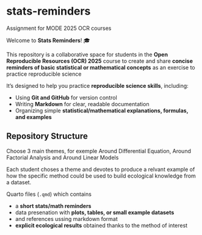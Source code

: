 # stats-reminders
Assignment for MODE 2025 OCR courses


Welcome to **Stats Reminders**! 🎓  

This repository is a collaborative space for students in the **Open Reproducible Resources (OCR) 2025** course to create and share **concise reminders of basic statistical or mathematical concepts** as an exercise to practice reproducible science

It’s designed to help you practice **reproducible science skills**, including:  
- Using **Git and GitHub** for version control  
- Writing **Markdown** for clear, readable documentation  
- Organizing simple **statistical/mathematical  explanations, formulas, and examples**  



## Repository Structure

Choose 3 main themes, for exemple Around Differential Equation, Around Factorial Analysis  and Around Linear Models

Each student choses a theme and devotes to produce a relvant example of how the specific method could be used to build ecological knowledge from a dataset.

Quarto files (`.qmd`) which contains 
- a **short stats/math reminders**  
- data presenation with  **plots, tables, or small example datasets**
- and references ussing markdown format
- **explicit ecological results** obtained thanks to the method of interest
